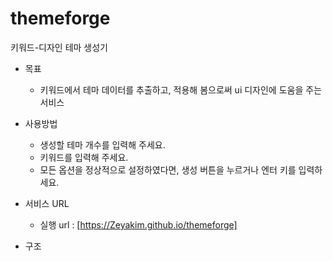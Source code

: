 # themeforge

키워드-디자인 테마 생성기

- 목표
  - 키워드에서 테마 데이터를 추출하고, 적용해 봄으로써 ui 디자인에 도움을 주는 서비스

- 사용방법
  - 생성할 테마 개수를 입력해 주세요.
  - 키워드를 입력해 주세요.
  - 모든 옵션을 정상적으로 설정하였다면, 생성 버튼을 누르거나 엔터 키를 입력하세요.

- 서비스 URL
  - 실행 url : [https://Zeyakim.github.io/themeforge]

- 구조
